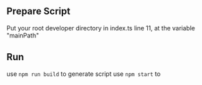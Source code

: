 ## Prepare Script

Put your root developer directory in index.ts line 11, at the variable "mainPath"

## Run

use `npm run build` to generate script
use `npm start` to
